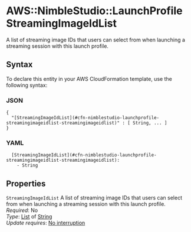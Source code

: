 # AWS::NimbleStudio::LaunchProfile StreamingImageIdList<a name="aws-properties-nimblestudio-launchprofile-streamingimageidlist"></a>

A list of streaming image IDs that users can select from when launching a streaming session with this launch profile\.

## Syntax<a name="aws-properties-nimblestudio-launchprofile-streamingimageidlist-syntax"></a>

To declare this entity in your AWS CloudFormation template, use the following syntax:

### JSON<a name="aws-properties-nimblestudio-launchprofile-streamingimageidlist-syntax.json"></a>

```
{
  "[StreamingImageIdList](#cfn-nimblestudio-launchprofile-streamingimageidlist-streamingimageidlist)" : [ String, ... ]
}
```

### YAML<a name="aws-properties-nimblestudio-launchprofile-streamingimageidlist-syntax.yaml"></a>

```
  [StreamingImageIdList](#cfn-nimblestudio-launchprofile-streamingimageidlist-streamingimageidlist): 
    - String
```

## Properties<a name="aws-properties-nimblestudio-launchprofile-streamingimageidlist-properties"></a>

`StreamingImageIdList`  <a name="cfn-nimblestudio-launchprofile-streamingimageidlist-streamingimageidlist"></a>
A list of streaming image IDs that users can select from when launching a streaming session with this launch profile\.  
*Required*: No  
*Type*: [List](#aws-properties-nimblestudio-launchprofile-streamingimageidlist) of [String](#aws-properties-nimblestudio-launchprofile-streamingimageidlist)  
*Update requires*: [No interruption](https://docs.aws.amazon.com/AWSCloudFormation/latest/UserGuide/using-cfn-updating-stacks-update-behaviors.html#update-no-interrupt)